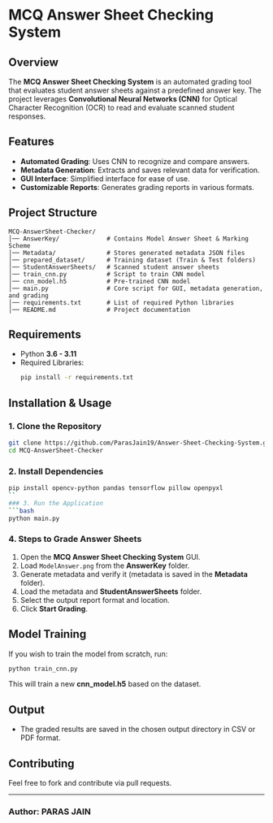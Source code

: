 # MCQ Answer Sheet Checking System

## Overview
The **MCQ Answer Sheet Checking System** is an automated grading tool that evaluates student answer sheets against a predefined answer key. The project leverages **Convolutional Neural Networks (CNN)** for Optical Character Recognition (OCR) to read and evaluate scanned student responses.

## Features
- **Automated Grading**: Uses CNN to recognize and compare answers.
- **Metadata Generation**: Extracts and saves relevant data for verification.
- **GUI Interface**: Simplified interface for ease of use.
- **Customizable Reports**: Generates grading reports in various formats.

## Project Structure
```
MCQ-AnswerSheet-Checker/
│── AnswerKey/             # Contains Model Answer Sheet & Marking Scheme
│── Metadata/              # Stores generated metadata JSON files
│── prepared_dataset/      # Training dataset (Train & Test folders)
│── StudentAnswerSheets/   # Scanned student answer sheets
│── train_cnn.py           # Script to train CNN model
│── cnn_model.h5           # Pre-trained CNN model
│── main.py                # Core script for GUI, metadata generation, and grading
│── requirements.txt       # List of required Python libraries
│── README.md              # Project documentation
```

## Requirements
- Python **3.6 - 3.11**
- Required Libraries:
  ```bash
  pip install -r requirements.txt
  ```

## Installation & Usage
### 1. Clone the Repository
```bash
git clone https://github.com/ParasJain19/Answer-Sheet-Checking-System.git
cd MCQ-AnswerSheet-Checker
```

### 2. Install Dependencies
```bash
pip install opencv-python pandas tensorflow pillow openpyxl
``
### 3. Run the Application
```bash
python main.py
```

### 4. Steps to Grade Answer Sheets
1. Open the **MCQ Answer Sheet Checking System** GUI.
2. Load `ModelAnswer.png` from the **AnswerKey** folder.
3. Generate metadata and verify it (metadata is saved in the **Metadata** folder).
4. Load the metadata and **StudentAnswerSheets** folder.
5. Select the output report format and location.
6. Click **Start Grading**.

## Model Training
If you wish to train the model from scratch, run:
```bash
python train_cnn.py
```
This will train a new **cnn_model.h5** based on the dataset.

## Output
- The graded results are saved in the chosen output directory in CSV or PDF format.

## Contributing
Feel free to fork and contribute via pull requests.


---
### Author: PARAS JAIN


